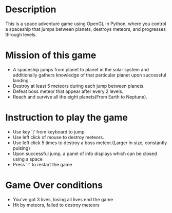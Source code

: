 # Description  
This is a space adventure game using OpenGL in Python, where you control a spaceship that jumps between planets, destroys meteors, and progresses through levels.  
# Mission of this game  
* A spaceship jumps from planet to planet in the solar system and additionally gathers knowledge of that particular planet upon successful landing .    
* Destroy at least 5 meteors during each jump between planets.   
* Defeat boss meteor that appear after every 2 levels.  
* Reach and survive all the eight planets(From Earth to Neptune).  
# Instruction to play the game
* Use key 'j' from keyboard to jump
* Use left click of mouse to destroy meteors.
* Use left click 5 times to destroy a boss meteor.(Larger in size, constantly pulsing)
* Upon successful jump, a panel of info displays which can be closed using a space
* Press 'r' to restart the game
# Game Over conditions
* You've got 3 lives, losing all lives end the game
* Hit by meteors, failed to destroy meteors  

  
